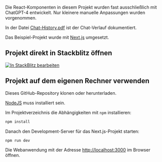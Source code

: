 Die React-Komponenten in diesem Projekt wurden fast ausschließlich
mit ChatGPT-4 entwickelt. Nur kleinere manuelle Anpassungen wurden
vorgenommen.

In der Datei [Chat-History.pdf](/Chat-History.pdf) ist der Chat-Verlauf dokumentiert.

Das Beispiel-Projekt wurde mit [Next.js](https://nextjs.org/) umgesetzt.

## Projekt direkt in Stackblitz öffnen

[![In  StackBlitz bearbeiten](https://developer.stackblitz.com/img/open_in_stackblitz.svg)](https://stackblitz.com/github/behrends/lectures-gpt/tree/main)

## Projekt auf dem eigenen Rechner verwenden

Dieses GitHub-Repository klonen oder herunterladen.

[NodeJS](https://nodejs.org) muss installiert sein.

Im Projektverzeichnis die Abhängigkeiten mit `npm` installieren:

```bash
npm install
```

Danach den Development-Server für das Next.js-Projekt starten:

```bash
npm run dev
```

Die Webanwendung mit der Adresse [http://localhost:3000](http://localhost:3000) im Browser öffnen.
